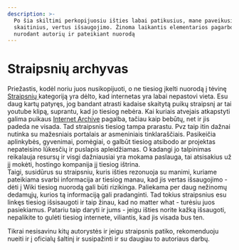 ```yaml
---
description: >-
  Po šia skiltimi perkopijuosiu išties labai patikusius, mane paveikusius
  skaitinius, vertus išsaugojimo. Žinoma laikantis elementarios pagarbos -
  nurodant autorių ir pateikiant nuorodą
---
```


# Straipsnių archyvas

Priežastis, kodėl noriu juos nusikopijuoti, o ne tiesiog įkelti nuorodą į tėvinę [Straipsnių ](../)kategoriją yra dėlto, kad internetas yra labai nepastovi vieta. Esu daug kartų patyręs, jog bandant atrasti kadaise skaitytą puikų straipsnį ar tai youtube klipą, suprantu, kad jo tiesiog nebėra. Kai kuriais atvejais atkapstyti galima puikaus [Internet Archive](https://archive.org/) pagalba, tačiau kaip bebūtų, net ir jis padeda ne visada. Tad straipsnis tiesiog tampa prarastu. Pvz taip itin dažnai nutinka su mažesniais portalais ar asmeniniais tinklaraščiais. Pasikeičia aplinkybės, gyvenimai, pomėgiai, o galbūt tiesiog atsibodo ar projektas nepateisino lūkesčių ir puslapis apleidžiamas. O kadangi jo talpinimas reikalauja resursų ir visgi dažniausiai yra mokama paslauga, tai atsisakius už jį mokėti, hostingo kompanija jį tiesiog ištrina.   
Taigi, susidūrus su straipsniu, kuris išties rezonuoja su manimi, kuriame pateikiama svarbi informacija ar tiesiog manau, kad jis vertas išsaugojimo - dėti į Wiki tiesiog nuorodą gali būti rizikinga. Paliekama per daug nežinomų dedamųjų, kurios tą informaciją gali pradanginti. Tad tokius straipsnius esu linkęs tiesiog išsisaugoti ir taip žinau, kad no matter what - turėsiu juos pasiekiamus. Patariu taip daryti ir jums - jeigu išties norite kažką išsaugoti, nepalikite to gulėti tiesiog internete, viliantis, kad jis visada bus ten.

Tikrai nesisavinu kitų autorystės ir jeigu straipsnis patiko, rekomenduoju nueiti ir į oficialų šaltinį ir susipažinti ir su daugiau to autoriaus darbų.

